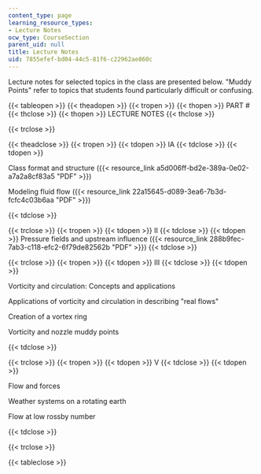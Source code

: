 ```yaml
---
content_type: page
learning_resource_types:
- Lecture Notes
ocw_type: CourseSection
parent_uid: null
title: Lecture Notes
uid: 7855efef-bd04-44c5-81f6-c22962ae860c
---
```


Lecture notes for selected topics in the class are presented below. "Muddy Points" refer to topics that students found particularly difficult or confusing.

{{< tableopen >}}
{{< theadopen >}}
{{< tropen >}}
{{< thopen >}}
PART #
{{< thclose >}}
{{< thopen >}}
LECTURE NOTES
{{< thclose >}}

{{< trclose >}}

{{< theadclose >}}
{{< tropen >}}
{{< tdopen >}}
IA
{{< tdclose >}}
{{< tdopen >}}


Class format and structure ({{< resource_link a5d006ff-bd2e-389a-0e02-a7a2a8cf83a5 "PDF" >}})

Modeling fluid flow ({{< resource_link 22a15645-d089-3ea6-7b3d-fcfc4c03b6aa "PDF" >}})


{{< tdclose >}}

{{< trclose >}}
{{< tropen >}}
{{< tdopen >}}
II
{{< tdclose >}}
{{< tdopen >}}
Pressure fields and upstream influence ({{< resource_link 288b9fec-7ab3-c118-efc2-6f79de82562b "PDF" >}})
{{< tdclose >}}

{{< trclose >}}
{{< tropen >}}
{{< tdopen >}}
III
{{< tdclose >}}
{{< tdopen >}}


Vorticity and circulation: Concepts and applications

Applications of vorticity and circulation in describing "real flows"

Creation of a vortex ring

Vorticity and nozzle muddy points


{{< tdclose >}}

{{< trclose >}}
{{< tropen >}}
{{< tdopen >}}
V
{{< tdclose >}}
{{< tdopen >}}


Flow and forces

Weather systems on a rotating earth

Flow at low rossby number


{{< tdclose >}}

{{< trclose >}}

{{< tableclose >}}